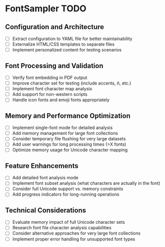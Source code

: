 # FontSampler TODO

## Configuration and Architecture

- [ ] Extract configuration to YAML file for better maintainability
- [ ] Externalize HTML/CSS templates to separate files
- [ ] Implement personalized content for testing scenarios

## Font Processing and Validation

- [ ] Verify font embedding in PDF output
- [ ] Improve character set for testing (include accents, ñ, etc.)
- [ ] Implement font character map analysis
- [ ] Add support for non-western scripts
- [ ] Handle icon fonts and emoji fonts appropriately

## Memory and Performance Optimization

- [ ] Implement single-font mode for detailed analysis
- [ ] Add memory management for large font collections
- [ ] Consider temporary file flushing for very large datasets
- [ ] Add user warnings for long processing times (>X fonts)
- [ ] Optimize memory usage for Unicode character mapping

## Feature Enhancements

- [ ] Add detailed font analysis mode
- [ ] Implement font subset analysis (what characters are actually in the font)
- [ ] Consider full Unicode support vs. memory constraints
- [ ] Add progress indicators for long-running operations

## Technical Considerations

- [ ] Evaluate memory impact of full Unicode character sets
- [ ] Research font file character analysis capabilities
- [ ] Consider alternative approaches for very large font collections
- [ ] Implement proper error handling for unsupported font types
